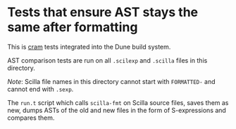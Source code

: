 # Tests that ensure AST stays the same after formatting

This is [cram](https://dune.readthedocs.io/en/stable/tests.html#cram-tests-1) tests
integrated into the Dune build system.

AST comparison tests are run on all `.scilexp` and `.scilla` files in this directory.

*Note*: Scilla file names in this directory cannot start with `FORMATTED-` and
cannot end with `.sexp`.

The `run.t` script which calls `scilla-fmt` on Scilla source files, saves them
as new, dumps ASTs of the old and new files in the form of S-expressions
and compares them.

